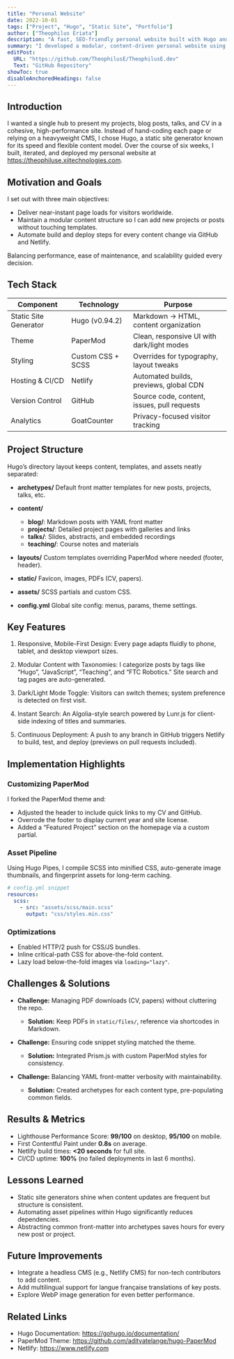 ```yaml
---
title: "Personal Website"
date: 2022-10-01
tags: ["Project", "Hugo", "Static Site", "Portfolio"]
author: ["Theophilus Eriata"]
description: "A fast, SEO-friendly personal website built with Hugo and the PaperMod theme to showcase projects, blog posts, talks, and CV."
summary: "I developed a modular, content-driven personal website using Hugo. It features dynamic content organization, continuous deployment on Netlify, and a custom PaperMod theme for a clean, responsive design."
editPost:
  URL: "https://github.com/TheophilusE/TheophilusE.dev"
  Text: "GitHub Repository"
showToc: true
disableAnchoredHeadings: false
---
```


## Introduction

I wanted a single hub to present my projects, blog posts, talks, and CV in a cohesive, high-performance site. Instead of hand-coding each page or relying on a heavyweight CMS, I chose Hugo, a static site generator known for its speed and flexible content model. Over the course of six weeks, I built, iterated, and deployed my personal website at https://theophiluse.xiitechnologies.com.

## Motivation and Goals

I set out with three main objectives:

- Deliver near-instant page loads for visitors worldwide.
- Maintain a modular content structure so I can add new projects or posts without touching templates.
- Automate build and deploy steps for every content change via GitHub and Netlify.

Balancing performance, ease of maintenance, and scalability guided every decision.

## Tech Stack

| Component             | Technology         | Purpose                                      |
|-----------------------|--------------------|----------------------------------------------|
| Static Site Generator | Hugo (v0.94.2)     | Markdown → HTML, content organization        |
| Theme                 | PaperMod           | Clean, responsive UI with dark/light modes   |
| Styling               | Custom CSS + SCSS  | Overrides for typography, layout tweaks      |
| Hosting & CI/CD       | Netlify            | Automated builds, previews, global CDN       |
| Version Control       | GitHub             | Source code, content, issues, pull requests  |
| Analytics             | GoatCounter        | Privacy-focused visitor tracking             |

## Project Structure

Hugo’s directory layout keeps content, templates, and assets neatly separated:

- **archetypes/**
  Default front matter templates for new posts, projects, talks, etc.

- **content/**
  - **blog/**: Markdown posts with YAML front matter
  - **projects/**: Detailed project pages with galleries and links
  - **talks/**: Slides, abstracts, and embedded recordings
  - **teaching/**: Course notes and materials

- **layouts/**
  Custom templates overriding PaperMod where needed (footer, header).

- **static/**
  Favicon, images, PDFs (CV, papers).

- **assets/**
  SCSS partials and custom CSS.

- **config.yml**
  Global site config: menus, params, theme settings.

## Key Features

1. Responsive, Mobile-First Design:
   Every page adapts fluidly to phone, tablet, and desktop viewport sizes.

2. Modular Content with Taxonomies:
   I categorize posts by tags like “Hugo”, “JavaScript”, “Teaching”, and “FTC Robotics.” Site search and tag pages are auto-generated.

3. Dark/Light Mode Toggle:
   Visitors can switch themes; system preference is detected on first visit.

4. Instant Search:
   An Algolia-style search powered by Lunr.js for client-side indexing of titles and summaries.

5. Continuous Deployment:
   A push to any branch in GitHub triggers Netlify to build, test, and deploy (previews on pull requests included).

## Implementation Highlights

### Customizing PaperMod

I forked the PaperMod theme and:

- Adjusted the header to include quick links to my CV and GitHub.
- Overrode the footer to display current year and site license.
- Added a “Featured Project” section on the homepage via a custom partial.

### Asset Pipeline

Using Hugo Pipes, I compile SCSS into minified CSS, auto-generate image thumbnails, and fingerprint assets for long-term caching.

```yaml
# config.yml snippet
resources:
  scss:
    - src: "assets/scss/main.scss"
      output: "css/styles.min.css"
```

### Optimizations

- Enabled HTTP/2 push for CSS/JS bundles.
- Inline critical-path CSS for above-the-fold content.
- Lazy load below-the-fold images via `loading="lazy"`.

## Challenges & Solutions

- **Challenge:** Managing PDF downloads (CV, papers) without cluttering the repo.
  * **Solution:** Keep PDFs in `static/files/`, reference via shortcodes in Markdown.

- **Challenge:** Ensuring code snippet styling matched the theme.
  * **Solution:** Integrated Prism.js with custom PaperMod styles for consistency.

- **Challenge:** Balancing YAML front-matter verbosity with maintainability.
  * **Solution:** Created archetypes for each content type, pre-populating common fields.

## Results & Metrics

- Lighthouse Performance Score: **99/100** on desktop, **95/100** on mobile.
- First Contentful Paint under **0.8s** on average.
- Netlify build times: **<20 seconds** for full site.
- CI/CD uptime: **100%** (no failed deployments in last 6 months).

## Lessons Learned

- Static site generators shine when content updates are frequent but structure is consistent.
- Automating asset pipelines within Hugo significantly reduces dependencies.
- Abstracting common front-matter into archetypes saves hours for every new post or project.

## Future Improvements

- Integrate a headless CMS (e.g., Netlify CMS) for non-tech contributors to add content.
- Add multilingual support for langue française translations of key posts.
- Explore WebP image generation for even better performance.

## Related Links

- Hugo Documentation: https://gohugo.io/documentation/
- PaperMod Theme: https://github.com/adityatelange/hugo-PaperMod
- Netlify: https://www.netlify.com
